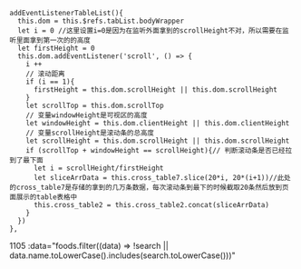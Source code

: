 <template>
    <div id="app">
        <el-table
                :data="tableData"
                style="width: 100%"
                height="250"
                ref="myTable">
            <el-table-column
                    type="index"
                    width="50">
            </el-table-column>
            <el-table-column
                    prop="email"
                    label="邮箱">
            </el-table-column>
            <el-table-column
                    prop="name"
                    label="姓名">
            </el-table-column>
            <el-table-column
                    prop="address"
                    label="地址">
            </el-table-column>
        </el-table>
    </div>
</template>
<script>
    import jsonData from './../data/data.json'

    export default {
        name: 'Table',
        components: {},
        data() {
            return {
                tableData: [],
                currentPage: 1,
                pageSize: 10,
                totalPage: 0
            }
        },
        created() {
            this.totalPage = jsonData.length / this.pageSize
            this.loadData()
        },
        mounted() {
            this.tableListener()
        },
        methods: {
            loadData() {
                console.log('getData')
                //这里模拟请求数据，最后一页数据不够pageSize时有BUG，暂不处理
                let data = jsonData.splice((this.currentPage - 1) * this.pageSize, this.pageSize)
                this.tableData = this.tableData.concat(data);
                console.log("表格数据量：",this.tableData.length)
            },
            tableListener() {
                console.log("监听表格dom对象的滚动事件")
                let that = this;
                let dom = that.$refs.myTable.bodyWrapper
                dom.addEventListener("scroll", function () {
                    const scrollDistance = dom.scrollHeight - dom.scrollTop - dom.clientHeight;
                    // console.log("scroll", scrollDistance)
                    if (scrollDistance <= 0) {//等于0证明已经到底，可以请求接口
                        if (that.currentPage < that.totalPage) {//当前页数小于总页数就请求
                            that.currentPage++;//当前页数自增
                            //请求接口的代码
                            that.loadData()
                        }
                    }
                })
            }
        },
    }

</script>

```
addEventListenerTableList(){
  this.dom = this.$refs.tabList.bodyWrapper
  let i = 0 //这里设置i=0是因为在监听外面拿到的scrollHeight不对，所以需要在监听里面拿到第一次的的高度
  let firstHeight = 0
  this.dom.addEventListener('scroll', () => {
    i ++
    // 滚动距离
    if (i == 1){
      firstHeight = this.dom.scrollHeight || this.dom.scrollHeight
    }
    let scrollTop = this.dom.scrollTop
    // 变量windowHeight是可视区的高度
    let windowHeight = this.dom.clientHeight || this.dom.clientHeight
    // 变量scrollHeight是滚动条的总高度
    let scrollHeight = this.dom.scrollHeight || this.dom.scrollHeight
    if (scrollTop + windowHeight == scrollHeight){// 判断滚动条是否已经拉到了最下面
      let i = scrollHeight/firstHeight
      let sliceArrData = this.cross_table7.slice(20*i, 20*(i+1))//此处的cross_table7是存储的拿到的几万条数据，每次滚动条到最下的时候截取20条然后放到页面展示的table表格中
      this.cross_table2 = this.cross_table2.concat(sliceArrData)
    }
  })
},
```

1105
:data="foods.filter((data) => !search || data.name.toLowerCase().includes(search.toLowerCase()))"
